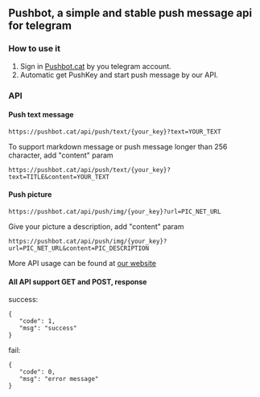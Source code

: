## Pushbot, a simple and stable push message api for telegram
### How to use it
1. Sign in [Pushbot.cat](https://pushbot.cat/) by you telegram account.
2. Automatic get PushKey and start push message by our API.

### API
#### Push text message
```
https://pushbot.cat/api/push/text/{your_key}?text=YOUR_TEXT
```
To support markdown message or push message longer than 256 character, add "content" param
```
https://pushbot.cat/api/push/text/{your_key}?text=TITLE&content=YOUR_TEXT
```

#### Push picture
```
https://pushbot.cat/api/push/img/{your_key}?url=PIC_NET_URL
```
Give your picture a description, add "content" param
```
https://pushbot.cat/api/push/img/{your_key}?url=PIC_NET_URL&content=PIC_DESCRIPTION
```
More API usage can be found at [our website](https://pushbot.cat/documentation)

#### All API support GET and POST, response

success:
```
{
   "code": 1,
   "msg": "success"
}
```
fail:
```
{
   "code": 0,
   "msg": "error message"
}
```
